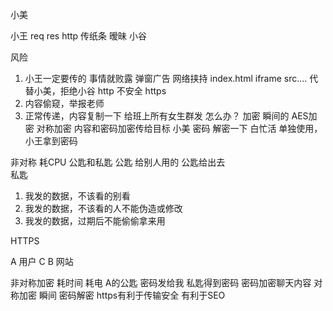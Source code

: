  小美 

 小王       req   res
 http
    传纸条  暧昧
 小谷
 
风险
1. 小王一定要传的  事情就败露
  弹窗广告   网络挟持   index.html  iframe  src....
代替小美，拒绝小谷   http 不安全  https
2. 内容偷窥，举报老师
3. 正常传递，内容复制一下 给班上所有女生群发
怎么办？
加密  瞬间的
AES加密 对称加密  内容和密码加密传给目标
小美 密码 解密一下  白忙活   单独使用，小王拿到密码

非对称  耗CPU
  公匙和私匙  公匙 给别人用的 
  公匙给出去  
  私匙

  1. 我发的数据，不该看的别看
  2. 我发的数据，不该看的人不能伪造或修改
  3. 我发的数据，过期后不能偷偷拿来用

HTTPS

A 用户            C                  B  网站

非对称加密 耗时间 耗电              A的公匙 密码发给我
私匙得到密码
密码加密聊天内容  对称加密 瞬间        密码解密
https有利于传输安全  有利于SEO